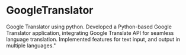 # GoogleTranslator
Google Translator using python.
Developed a Python-based Google Translator application, integrating Google Translate API for seamless language translation. Implemented features for text input, and output in multiple languages."
